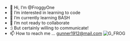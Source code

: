 - 👋 Hi, I’m @FroggyOne
- 👀 I’m interested in learning to code
- 🌱 I’m currently learning BASH
- 💞️ I’m not ready to collaborate
- :) But certainly willing to communicate!
- 📫 How to reach me ... gunner1912@mail.com
![G_FROG](https://github.com/FroggyOne/FroggyOne/assets/149318267/deff19e0-2f28-4e91-9024-97d40e82bc41)

<!---
FroggyOne/FroggyOne is a ✨ special ✨ repository because its `README.md` (this file) appears on your GitHub profile.
You can click the Preview link to take a look at your changes.
--->
